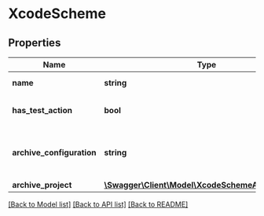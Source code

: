 # XcodeScheme

## Properties
Name | Type | Description | Notes
------------ | ------------- | ------------- | -------------
**name** | **string** | Scheme name | 
**has_test_action** | **bool** | Does scheme have a test action? | 
**archive_configuration** | **string** | Build configuration set in Archive action | [optional] 
**archive_project** | [**\Swagger\Client\Model\XcodeSchemeArchiveProject**](XcodeSchemeArchiveProject.md) |  | [optional] 

[[Back to Model list]](../README.md#documentation-for-models) [[Back to API list]](../README.md#documentation-for-api-endpoints) [[Back to README]](../README.md)


